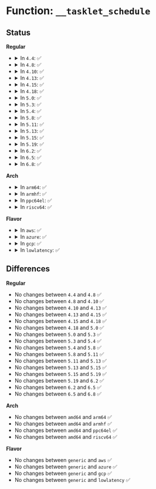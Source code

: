 # Function: <code>__tasklet_schedule</code>

## Status
<b>Regular</b>
<ul>
<li>
<details>
<summary>In <code>4.4</code>: ✅</summary>

```c
void __tasklet_schedule(struct tasklet_struct *t);
```

**Collision:** Unique Global

**Inline:** No

**Transformation:** False

**Instances:**

```
In kernel/softirq.c (ffffffff81085560)
Location: kernel/softirq.c:449
Inline: False
Direct callers:
  - drivers/tty/vt/keyboard.c:kbd_event
  - drivers/tty/vt/keyboard.c:setledstate
  - drivers/tty/vt/keyboard.c:vt_kbd_con_start
  - drivers/tty/vt/keyboard.c:vt_kbd_con_stop
  - drivers/tty/vt/keyboard.c:vt_do_kdskled
  - drivers/tty/vt/vt.c:redraw_screen
  - drivers/usb/core/hcd.c:usb_hcd_giveback_urb
  - net/core/flow.c:flow_cache_flush_per_cpu
  - net/ipv4/tcp_output.c:tcp_wfree
```
**Symbols:**

```
ffffffff81085560-ffffffff8108561f: __tasklet_schedule (STB_GLOBAL)
```
</details>
</li>
<li>
<details>
<summary>In <code>4.8</code>: ✅</summary>

```c
void __tasklet_schedule(struct tasklet_struct *t);
```

**Collision:** Unique Global

**Inline:** No

**Transformation:** False

**Instances:**

```
In kernel/softirq.c (ffffffff81088640)
Location: kernel/softirq.c:449
Inline: False
Direct callers:
  - drivers/tty/vt/keyboard.c:vt_do_kdskled
  - drivers/tty/vt/keyboard.c:kbd_event
  - drivers/tty/vt/keyboard.c:vt_kbd_con_stop
  - drivers/tty/vt/keyboard.c:vt_kbd_con_start
  - drivers/tty/vt/keyboard.c:setledstate
  - drivers/tty/vt/vt.c:redraw_screen
  - drivers/usb/core/hcd.c:usb_hcd_giveback_urb
  - net/core/flow.c:flow_cache_flush_per_cpu
  - net/ipv4/tcp_output.c:tcp_wfree
```
**Symbols:**

```
ffffffff81088640-ffffffff810886f8: __tasklet_schedule (STB_GLOBAL)
```
</details>
</li>
<li>
<details>
<summary>In <code>4.10</code>: ✅</summary>

```c
void __tasklet_schedule(struct tasklet_struct *t);
```

**Collision:** Unique Global

**Inline:** No

**Transformation:** False

**Instances:**

```
In kernel/softirq.c (ffffffff8108d4c0)
Location: kernel/softirq.c:463
Inline: False
Direct callers:
  - drivers/tty/vt/keyboard.c:vt_do_kdskled
  - drivers/tty/vt/keyboard.c:kbd_event
  - drivers/tty/vt/keyboard.c:vt_kbd_con_stop
  - drivers/tty/vt/keyboard.c:vt_kbd_con_start
  - drivers/tty/vt/keyboard.c:setledstate
  - drivers/tty/vt/vt.c:redraw_screen
  - drivers/usb/core/hcd.c:usb_hcd_giveback_urb
  - net/core/flow.c:flow_cache_flush_per_cpu
  - net/ipv4/tcp_output.c:tcp_wfree
```
**Symbols:**

```
ffffffff8108d4c0-ffffffff8108d579: __tasklet_schedule (STB_GLOBAL)
```
</details>
</li>
<li>
<details>
<summary>In <code>4.13</code>: ✅</summary>

```c
void __tasklet_schedule(struct tasklet_struct *t);
```

**Collision:** Unique Global

**Inline:** No

**Transformation:** False

**Instances:**

```
In kernel/softirq.c (ffffffff8108a5e0)
Location: kernel/softirq.c:463
Inline: False
Direct callers:
  - drivers/tty/vt/keyboard.c:vt_do_kdskled
  - drivers/tty/vt/keyboard.c:kbd_event
  - drivers/tty/vt/keyboard.c:vt_kbd_con_stop
  - drivers/tty/vt/keyboard.c:vt_kbd_con_start
  - drivers/tty/vt/keyboard.c:setledstate
  - drivers/tty/vt/vt.c:redraw_screen
  - drivers/usb/core/hcd.c:usb_hcd_giveback_urb
  - net/core/flow.c:flow_cache_flush_per_cpu
  - net/ipv4/tcp_output.c:tcp_pace_kick
  - net/ipv4/tcp_output.c:tcp_wfree
```
**Symbols:**

```
ffffffff8108a5e0-ffffffff8108a699: __tasklet_schedule (STB_GLOBAL)
```
</details>
</li>
<li>
<details>
<summary>In <code>4.15</code>: ✅</summary>

```c
void __tasklet_schedule(struct tasklet_struct *t);
```

**Collision:** Unique Global

**Inline:** No

**Transformation:** False

**Instances:**

```
In kernel/softirq.c (ffffffff81091170)
Location: kernel/softirq.c:463
Inline: False
Direct callers:
  - drivers/tty/vt/keyboard.c:vt_do_kdskled
  - drivers/tty/vt/keyboard.c:kbd_event
  - drivers/tty/vt/keyboard.c:vt_kbd_con_stop
  - drivers/tty/vt/keyboard.c:vt_kbd_con_start
  - drivers/tty/vt/keyboard.c:setledstate
  - drivers/tty/vt/vt.c:redraw_screen
  - drivers/usb/core/hcd.c:usb_hcd_giveback_urb
  - drivers/usb/host/xhci-dbgtty.c:dbc_rx_push
  - drivers/usb/host/xhci-dbgtty.c:dbc_tty_unthrottle
  - drivers/usb/host/xhci-dbgtty.c:dbc_read_complete
  - net/ipv4/tcp_output.c:tcp_pace_kick
  - net/ipv4/tcp_output.c:tcp_wfree
  - net/xfrm/xfrm_input.c:xfrm_trans_queue
```
**Symbols:**

```
ffffffff81091170-ffffffff8109122c: __tasklet_schedule (STB_GLOBAL)
```
</details>
</li>
<li>
<details>
<summary>In <code>4.18</code>: ✅</summary>

```c
void __tasklet_schedule(struct tasklet_struct *t);
```

**Collision:** Unique Global

**Inline:** No

**Transformation:** False

**Instances:**

```
In kernel/softirq.c (ffffffff81094cf0)
Location: kernel/softirq.c:486
Inline: False
Direct callers:
  - drivers/tty/vt/keyboard.c:vt_do_kdskled
  - drivers/tty/vt/keyboard.c:kbd_event
  - drivers/tty/vt/keyboard.c:vt_kbd_con_stop
  - drivers/tty/vt/keyboard.c:vt_kbd_con_start
  - drivers/tty/vt/keyboard.c:setledstate
  - drivers/tty/vt/vt.c:redraw_screen
  - drivers/usb/core/hcd.c:usb_hcd_giveback_urb
  - drivers/usb/host/xhci-dbgtty.c:dbc_rx_push
  - drivers/usb/host/xhci-dbgtty.c:dbc_tty_unthrottle
  - drivers/usb/host/xhci-dbgtty.c:dbc_read_complete
  - net/ipv4/tcp_output.c:tcp_wfree
  - net/xfrm/xfrm_input.c:xfrm_trans_queue
```
**Symbols:**

```
ffffffff81094cf0-ffffffff81094d0c: __tasklet_schedule (STB_GLOBAL)
```
</details>
</li>
<li>
<details>
<summary>In <code>5.0</code>: ✅</summary>

```c
void __tasklet_schedule(struct tasklet_struct *t);
```

**Collision:** Unique Global

**Inline:** No

**Transformation:** False

**Instances:**

```
In kernel/softirq.c (ffffffff8109d100)
Location: kernel/softirq.c:487
Inline: False
Direct callers:
  - drivers/tty/vt/keyboard.c:vt_do_kdskled
  - drivers/tty/vt/keyboard.c:kbd_event
  - drivers/tty/vt/keyboard.c:vt_kbd_con_stop
  - drivers/tty/vt/keyboard.c:vt_kbd_con_start
  - drivers/tty/vt/keyboard.c:setledstate
  - drivers/tty/vt/vt.c:redraw_screen
  - drivers/usb/core/hcd.c:usb_hcd_giveback_urb
  - drivers/usb/host/xhci-dbgtty.c:dbc_rx_push
  - drivers/usb/host/xhci-dbgtty.c:dbc_tty_unthrottle
  - drivers/usb/host/xhci-dbgtty.c:dbc_read_complete
  - net/ipv4/tcp_output.c:tcp_wfree
  - net/xfrm/xfrm_input.c:xfrm_trans_queue
```
**Symbols:**

```
ffffffff8109d100-ffffffff8109d11c: __tasklet_schedule (STB_GLOBAL)
```
</details>
</li>
<li>
<details>
<summary>In <code>5.3</code>: ✅</summary>

```c
void __tasklet_schedule(struct tasklet_struct *t);
```

**Collision:** Unique Global

**Inline:** No

**Transformation:** False

**Instances:**

```
In kernel/softirq.c (ffffffff810a17e0)
Location: kernel/softirq.c:487
Inline: False
Direct callers:
  - drivers/tty/vt/keyboard.c:vt_do_kdskled
  - drivers/tty/vt/keyboard.c:kbd_event
  - drivers/tty/vt/keyboard.c:vt_kbd_con_stop
  - drivers/tty/vt/keyboard.c:vt_kbd_con_start
  - drivers/tty/vt/keyboard.c:setledstate
  - drivers/tty/vt/vt.c:redraw_screen
  - drivers/usb/core/hcd.c:usb_hcd_giveback_urb
  - drivers/usb/host/xhci-dbgtty.c:dbc_rx_push
  - drivers/usb/host/xhci-dbgtty.c:dbc_tty_unthrottle
  - drivers/usb/host/xhci-dbgtty.c:dbc_read_complete
  - net/ipv4/tcp_output.c:tcp_wfree
  - net/xfrm/xfrm_input.c:xfrm_trans_queue
```
**Symbols:**

```
ffffffff810a17e0-ffffffff810a17fc: __tasklet_schedule (STB_GLOBAL)
```
</details>
</li>
<li>
<details>
<summary>In <code>5.4</code>: ✅</summary>

```c
void __tasklet_schedule(struct tasklet_struct *t);
```

**Collision:** Unique Global

**Inline:** No

**Transformation:** False

**Instances:**

```
In kernel/softirq.c (ffffffff810a7da0)
Location: kernel/softirq.c:487
Inline: False
Direct callers:
  - drivers/tty/vt/keyboard.c:vt_do_kdskled
  - drivers/tty/vt/keyboard.c:kbd_event
  - drivers/tty/vt/keyboard.c:vt_kbd_con_stop
  - drivers/tty/vt/keyboard.c:vt_kbd_con_start
  - drivers/tty/vt/keyboard.c:setledstate
  - drivers/tty/vt/vt.c:redraw_screen
  - drivers/usb/core/hcd.c:usb_hcd_giveback_urb
  - drivers/usb/host/xhci-dbgtty.c:dbc_rx_push
  - drivers/usb/host/xhci-dbgtty.c:dbc_tty_unthrottle
  - drivers/usb/host/xhci-dbgtty.c:dbc_read_complete
  - net/ipv4/tcp_output.c:tcp_wfree
  - net/xfrm/xfrm_input.c:xfrm_trans_queue
```
**Symbols:**

```
ffffffff810a7da0-ffffffff810a7dbc: __tasklet_schedule (STB_GLOBAL)
```
</details>
</li>
<li>
<details>
<summary>In <code>5.8</code>: ✅</summary>

```c
void __tasklet_schedule(struct tasklet_struct *t);
```

**Collision:** Unique Global

**Inline:** No

**Transformation:** False

**Instances:**

```
In kernel/softirq.c (ffffffff810af3b0)
Location: kernel/softirq.c:514
Inline: False
Direct callers:
  - kernel/irq/resend.c:check_irq_resend
  - drivers/tty/vt/keyboard.c:vt_do_kdskled
  - drivers/tty/vt/keyboard.c:kbd_event
  - drivers/tty/vt/keyboard.c:vt_kbd_con_stop
  - drivers/tty/vt/keyboard.c:vt_kbd_con_start
  - drivers/tty/vt/keyboard.c:vt_set_led_state
  - drivers/tty/vt/vt.c:redraw_screen
  - drivers/usb/core/hcd.c:usb_hcd_giveback_urb
  - drivers/usb/host/xhci-dbgtty.c:dbc_rx_push
  - drivers/usb/host/xhci-dbgtty.c:dbc_tty_unthrottle
  - drivers/usb/host/xhci-dbgtty.c:dbc_read_complete
  - net/ipv4/tcp_output.c:tcp_wfree
  - net/xfrm/xfrm_input.c:xfrm_trans_queue
```
**Symbols:**

```
ffffffff810af3b0-ffffffff810af474: __tasklet_schedule (STB_GLOBAL)
```
</details>
</li>
<li>
<details>
<summary>In <code>5.11</code>: ✅</summary>

```c
void __tasklet_schedule(struct tasklet_struct *t);
```

**Collision:** Unique Global

**Inline:** No

**Transformation:** False

**Instances:**

```
In kernel/softirq.c (ffffffff810aab60)
Location: kernel/softirq.c:518
Inline: False
Direct callers:
  - kernel/irq/resend.c:check_irq_resend
  - drivers/tty/vt/keyboard.c:vt_do_kdskled
  - drivers/tty/vt/keyboard.c:kbd_event
  - drivers/tty/vt/keyboard.c:vt_kbd_con_stop
  - drivers/tty/vt/keyboard.c:vt_kbd_con_start
  - drivers/tty/vt/keyboard.c:vt_set_led_state
  - drivers/tty/vt/vt.c:redraw_screen
  - drivers/usb/core/hcd.c:usb_hcd_giveback_urb
  - drivers/usb/host/xhci-dbgtty.c:dbc_rx_push
  - drivers/usb/host/xhci-dbgtty.c:dbc_tty_unthrottle
  - drivers/usb/host/xhci-dbgtty.c:dbc_read_complete
  - net/ipv4/tcp_output.c:tcp_wfree
  - net/xfrm/xfrm_input.c:xfrm_trans_queue
```
**Symbols:**

```
ffffffff810aab60-ffffffff810aac14: __tasklet_schedule (STB_GLOBAL)
```
</details>
</li>
<li>
<details>
<summary>In <code>5.13</code>: ✅</summary>

```c
void __tasklet_schedule(struct tasklet_struct *t);
```

**Collision:** Unique Global

**Inline:** No

**Transformation:** False

**Instances:**

```
In kernel/softirq.c (ffffffff810abef0)
Location: kernel/softirq.c:735
Inline: False
Direct callers:
  - kernel/irq/resend.c:check_irq_resend
  - drivers/tty/vt/keyboard.c:vt_do_kdskled
  - drivers/tty/vt/keyboard.c:kbd_event
  - drivers/tty/vt/keyboard.c:vt_kbd_con_stop
  - drivers/tty/vt/keyboard.c:vt_kbd_con_start
  - drivers/tty/vt/keyboard.c:vt_set_led_state
  - drivers/tty/vt/keyboard.c:vt_set_leds_compute_shiftstate
  - drivers/usb/core/hcd.c:usb_hcd_giveback_urb
  - drivers/usb/host/xhci-dbgtty.c:dbc_rx_push
  - drivers/usb/host/xhci-dbgtty.c:dbc_tty_unthrottle
  - drivers/usb/host/xhci-dbgtty.c:dbc_read_complete
  - net/ipv4/tcp_output.c:tcp_wfree
  - net/xfrm/xfrm_input.c:xfrm_trans_queue
```
**Symbols:**

```
ffffffff810abef0-ffffffff810abfac: __tasklet_schedule (STB_GLOBAL)
```
</details>
</li>
<li>
<details>
<summary>In <code>5.15</code>: ✅</summary>

```c
void __tasklet_schedule(struct tasklet_struct *t);
```

**Collision:** Unique Global

**Inline:** No

**Transformation:** False

**Instances:**

```
In kernel/softirq.c (ffffffff810bdcb0)
Location: kernel/softirq.c:734
Inline: False
Direct callers:
  - kernel/irq/resend.c:check_irq_resend
  - drivers/tty/vt/keyboard.c:vt_do_kdskled
  - drivers/tty/vt/keyboard.c:kbd_event
  - drivers/tty/vt/keyboard.c:vt_kbd_con_stop
  - drivers/tty/vt/keyboard.c:vt_kbd_con_start
  - drivers/tty/vt/keyboard.c:vt_set_led_state
  - drivers/tty/vt/keyboard.c:vt_set_leds_compute_shiftstate
  - drivers/usb/core/hcd.c:usb_hcd_giveback_urb
  - drivers/usb/host/xhci-dbgtty.c:dbc_rx_push
  - drivers/usb/host/xhci-dbgtty.c:dbc_tty_unthrottle
  - drivers/usb/host/xhci-dbgtty.c:dbc_read_complete
  - net/ipv4/tcp_output.c:tcp_wfree
  - net/xfrm/xfrm_input.c:xfrm_trans_queue
```
**Symbols:**

```
ffffffff810bdcb0-ffffffff810bdd33: __tasklet_schedule (STB_GLOBAL)
```
</details>
</li>
<li>
<details>
<summary>In <code>5.19</code>: ✅</summary>

```c
void __tasklet_schedule(struct tasklet_struct *t);
```

**Collision:** Unique Global

**Inline:** No

**Transformation:** False

**Instances:**

```
In kernel/softirq.c (ffffffff810d4cf0)
Location: kernel/softirq.c:748
Inline: False
Direct callers:
  - kernel/irq/resend.c:check_irq_resend
  - drivers/tty/vt/keyboard.c:vt_do_kdskled
  - drivers/tty/vt/keyboard.c:kbd_event
  - drivers/tty/vt/keyboard.c:vt_kbd_con_stop
  - drivers/tty/vt/keyboard.c:vt_kbd_con_start
  - drivers/tty/vt/keyboard.c:vt_set_led_state
  - drivers/tty/vt/keyboard.c:vt_set_leds_compute_shiftstate
  - drivers/usb/core/hcd.c:usb_hcd_giveback_urb
  - drivers/usb/core/hcd.c:usb_giveback_urb_bh
  - drivers/usb/host/xhci-dbgtty.c:dbc_rx_push
  - drivers/usb/host/xhci-dbgtty.c:dbc_tty_unthrottle
  - drivers/usb/host/xhci-dbgtty.c:dbc_read_complete
  - net/ipv4/tcp_output.c:tcp_wfree
  - net/xfrm/xfrm_input.c:xfrm_trans_queue
```
**Symbols:**

```
ffffffff810d4cf0-ffffffff810d4d16: __tasklet_schedule (STB_GLOBAL)
```
</details>
</li>
<li>
<details>
<summary>In <code>6.2</code>: ✅</summary>

```c
void __tasklet_schedule(struct tasklet_struct *t);
```

**Collision:** Unique Global

**Inline:** No

**Transformation:** False

**Instances:**

```
In kernel/softirq.c (ffffffff810f3d20)
Location: kernel/softirq.c:748
Inline: False
Direct callers:
  - kernel/irq/resend.c:check_irq_resend
  - drivers/dma/hsu/hsu.c:hsu_dma_do_irq
  - drivers/tty/vt/keyboard.c:vt_do_kdskled
  - drivers/tty/vt/keyboard.c:kbd_init
  - drivers/tty/vt/keyboard.c:kbd_event
  - drivers/tty/vt/keyboard.c:vt_kbd_con_stop
  - drivers/tty/vt/keyboard.c:vt_kbd_con_start
  - drivers/tty/vt/keyboard.c:vt_set_led_state
  - drivers/tty/vt/keyboard.c:vt_set_leds_compute_shiftstate
  - drivers/usb/core/hcd.c:usb_hcd_giveback_urb
  - drivers/usb/core/hcd.c:usb_giveback_urb_bh
  - drivers/usb/host/xhci-dbgtty.c:dbc_rx_push
  - drivers/usb/host/xhci-dbgtty.c:dbc_tty_unthrottle
  - drivers/usb/host/xhci-dbgtty.c:dbc_read_complete
  - net/ipv4/tcp_output.c:tcp_wfree
```
**Symbols:**

```
ffffffff810f3d20-ffffffff810f3d46: __tasklet_schedule (STB_GLOBAL)
```
</details>
</li>
<li>
<details>
<summary>In <code>6.5</code>: ✅</summary>

```c
void __tasklet_schedule(struct tasklet_struct *t);
```

**Collision:** Unique Global

**Inline:** No

**Transformation:** False

**Instances:**

```
In kernel/softirq.c (ffffffff81100150)
Location: kernel/softirq.c:730
Inline: False
Direct callers:
  - kernel/irq/resend.c:check_irq_resend
  - drivers/dma/hsu/hsu.c:hsu_dma_do_irq
  - drivers/tty/vt/keyboard.c:vt_do_kdskled
  - drivers/tty/vt/keyboard.c:kbd_init
  - drivers/tty/vt/keyboard.c:kbd_event
  - drivers/tty/vt/keyboard.c:vt_kbd_con_stop
  - drivers/tty/vt/keyboard.c:vt_kbd_con_start
  - drivers/tty/vt/keyboard.c:vt_set_led_state
  - drivers/tty/vt/keyboard.c:vt_set_leds_compute_shiftstate
  - drivers/usb/core/hcd.c:usb_hcd_giveback_urb
  - drivers/usb/core/hcd.c:usb_giveback_urb_bh
  - drivers/usb/host/xhci-dbgtty.c:dbc_rx_push
  - drivers/usb/host/xhci-dbgtty.c:dbc_tty_unthrottle
  - drivers/usb/host/xhci-dbgtty.c:dbc_read_complete
  - net/ipv4/tcp_output.c:tcp_wfree
```
**Symbols:**

```
ffffffff81100150-ffffffff81100176: __tasklet_schedule (STB_GLOBAL)
```
</details>
</li>
<li>
<details>
<summary>In <code>6.8</code>: ✅</summary>

```c
void __tasklet_schedule(struct tasklet_struct *t);
```

**Collision:** Unique Global

**Inline:** No

**Transformation:** False

**Instances:**

```
In kernel/softirq.c (ffffffff81109870)
Location: kernel/softirq.c:730
Inline: False
Direct callers:
  - kernel/irq/resend.c:check_irq_resend
  - drivers/dma/hsu/hsu.c:hsu_dma_do_irq
  - drivers/tty/vt/keyboard.c:vt_do_kdskled
  - drivers/tty/vt/keyboard.c:kbd_init
  - drivers/tty/vt/keyboard.c:kbd_event
  - drivers/tty/vt/keyboard.c:vt_kbd_con_stop
  - drivers/tty/vt/keyboard.c:vt_kbd_con_start
  - drivers/tty/vt/keyboard.c:vt_set_led_state
  - drivers/tty/vt/keyboard.c:vt_set_leds_compute_shiftstate
  - drivers/usb/core/hcd.c:usb_hcd_giveback_urb
  - drivers/usb/core/hcd.c:usb_giveback_urb_bh
  - drivers/usb/host/xhci-dbgtty.c:dbc_rx_push
  - drivers/usb/host/xhci-dbgtty.c:dbc_tty_unthrottle
  - drivers/usb/host/xhci-dbgtty.c:dbc_read_complete
  - net/ipv4/tcp_output.c:tcp_wfree
```
**Symbols:**

```
ffffffff81109870-ffffffff81109896: __tasklet_schedule (STB_GLOBAL)
```
</details>
</li>
</ul>
<b>Arch</b>
<ul>
<li>
<details>
<summary>In <code>arm64</code>: ✅</summary>

```c
void __tasklet_schedule(struct tasklet_struct *t);
```

**Collision:** Unique Global

**Inline:** No

**Transformation:** False

**Instances:**

```
In kernel/softirq.c (ffff8000100ff620)
Location: kernel/softirq.c:487
Inline: False
Direct callers:
  - kernel/irq/resend.c:check_irq_resend
  - drivers/dma/amba-pl08x.c:pl08x_irq
  - drivers/dma/amba-pl08x.c:pl08x_irq
  - drivers/dma/bcm2835-dma.c:bcm2835_dma_callback
  - drivers/dma/bcm2835-dma.c:bcm2835_dma_callback
  - drivers/dma/mv_xor.c:mv_xor_interrupt_handler
  - drivers/dma/mv_xor.c:mv_xor_prep_dma_xor
  - drivers/dma/mv_xor.c:mv_chan_slot_cleanup
  - drivers/dma/mv_xor_v2.c:mv_xor_v2_prep_sw_desc
  - drivers/dma/mv_xor_v2.c:mv_xor_v2_interrupt_handler
  - drivers/dma/mxs-dma.c:mxs_dma_int_handler
  - drivers/dma/ipu/ipu_idmac.c:idmac_free_chan_resources
  - drivers/dma/ipu/ipu_idmac.c:idmac_prep_slave_sg
  - drivers/tty/vt/keyboard.c:vt_do_kdskled
  - drivers/tty/vt/keyboard.c:kbd_event
  - drivers/tty/vt/keyboard.c:vt_kbd_con_stop
  - drivers/tty/vt/keyboard.c:vt_kbd_con_start
  - drivers/tty/vt/keyboard.c:setledstate
  - drivers/tty/vt/vt.c:redraw_screen
  - drivers/net/ethernet/smsc/smc91x.c:smc_hardware_send_pkt
  - drivers/usb/core/hcd.c:usb_hcd_giveback_urb
  - drivers/usb/host/xhci-dbgtty.c:dbc_rx_push
  - drivers/usb/host/xhci-dbgtty.c:dbc_tty_unthrottle
  - drivers/usb/host/xhci-dbgtty.c:dbc_read_complete
  - net/ipv4/tcp_output.c:tcp_wfree
  - net/xfrm/xfrm_input.c:xfrm_trans_queue
```
**Symbols:**

```
ffff8000100ff620-ffff8000100ff65c: __tasklet_schedule (STB_GLOBAL)
```
</details>
</li>
<li>
<details>
<summary>In <code>armhf</code>: ✅</summary>

```c
void __tasklet_schedule(struct tasklet_struct *t);
```

**Collision:** Unique Global

**Inline:** No

**Transformation:** False

**Instances:**

```
In kernel/softirq.c (c035c250)
Location: kernel/softirq.c:487
Inline: False
Direct callers:
  - kernel/irq/resend.c:check_irq_resend
  - drivers/dma/amba-pl08x.c:pl08x_irq
  - drivers/dma/amba-pl08x.c:pl08x_irq
  - drivers/dma/mv_xor.c:mv_xor_interrupt_handler
  - drivers/dma/mv_xor.c:mv_xor_prep_dma_xor
  - drivers/dma/mv_xor.c:mv_chan_slot_cleanup
  - drivers/dma/mxs-dma.c:mxs_dma_int_handler
  - drivers/dma/ipu/ipu_idmac.c:idmac_free_chan_resources
  - drivers/dma/ipu/ipu_idmac.c:idmac_prep_slave_sg
  - drivers/dma/tegra20-apb-dma.c:tegra_dma_isr
  - drivers/dma/ti/edma.c:dma_irq_handler
  - drivers/dma/ti/edma.c:dma_irq_handler
  - drivers/dma/ti/omap-dma.c:omap_dma_callback
  - drivers/tty/vt/keyboard.c:vt_do_kdskled
  - drivers/tty/vt/keyboard.c:kbd_event
  - drivers/tty/vt/keyboard.c:vt_kbd_con_stop
  - drivers/tty/vt/keyboard.c:vt_kbd_con_start
  - drivers/tty/vt/keyboard.c:setledstate
  - drivers/tty/vt/vt.c:redraw_screen
  - drivers/usb/core/hcd.c:usb_hcd_giveback_urb
  - drivers/usb/host/xhci-dbgtty.c:dbc_rx_push
  - drivers/usb/host/xhci-dbgtty.c:dbc_tty_unthrottle
  - drivers/usb/host/xhci-dbgtty.c:dbc_read_complete
  - net/ipv4/tcp_output.c:tcp_wfree
  - net/xfrm/xfrm_input.c:xfrm_trans_queue
```
**Symbols:**

```
c035c250-c035c278: __tasklet_schedule (STB_GLOBAL)
```
</details>
</li>
<li>
<details>
<summary>In <code>ppc64el</code>: ✅</summary>

```c
void __tasklet_schedule(struct tasklet_struct *t);
```

**Collision:** Unique Global

**Inline:** No

**Transformation:** False

**Instances:**

```
In kernel/softirq.c (c000000000146a00)
Location: kernel/softirq.c:487
Inline: False
Direct callers:
  - kernel/irq/resend.c:check_irq_resend
  - drivers/tty/vt/keyboard.c:vt_do_kdskled
  - drivers/tty/vt/keyboard.c:kbd_event
  - drivers/tty/vt/keyboard.c:vt_kbd_con_stop
  - drivers/tty/vt/keyboard.c:vt_kbd_con_start
  - drivers/tty/vt/keyboard.c:setledstate
  - drivers/tty/vt/vt.c:redraw_screen
  - drivers/usb/core/hcd.c:usb_hcd_giveback_urb
  - drivers/usb/host/xhci-dbgtty.c:dbc_rx_push
  - drivers/usb/host/xhci-dbgtty.c:dbc_tty_unthrottle
  - drivers/usb/host/xhci-dbgtty.c:dbc_read_complete
  - net/ipv4/tcp_output.c:tcp_wfree
  - net/xfrm/xfrm_input.c:xfrm_trans_queue
```
**Symbols:**

```
c000000000146a00-c000000000146a20: __tasklet_schedule (STB_GLOBAL)
```
</details>
</li>
<li>
<details>
<summary>In <code>riscv64</code>: ✅</summary>

```c
void __tasklet_schedule(struct tasklet_struct *t);
```

**Collision:** Unique Global

**Inline:** No

**Transformation:** False

**Instances:**

```
In kernel/softirq.c (ffffffe0000c744e)
Location: kernel/softirq.c:487
Inline: False
Direct callers:
  - drivers/tty/vt/keyboard.c:vt_do_kdskled
  - drivers/tty/vt/keyboard.c:kbd_init
  - drivers/tty/vt/keyboard.c:kbd_event
  - drivers/tty/vt/keyboard.c:vt_kbd_con_stop
  - drivers/tty/vt/keyboard.c:vt_kbd_con_start
  - drivers/tty/vt/keyboard.c:setledstate
  - drivers/tty/vt/vt.c:redraw_screen
  - drivers/usb/core/hcd.c:usb_hcd_giveback_urb
  - drivers/usb/host/xhci-dbgtty.c:dbc_rx_push
  - drivers/usb/host/xhci-dbgtty.c:dbc_tty_unthrottle
  - drivers/usb/host/xhci-dbgtty.c:dbc_read_complete
  - net/ipv4/tcp_output.c:tcp_wfree
  - net/xfrm/xfrm_input.c:xfrm_trans_queue
```
**Symbols:**

```
ffffffe0000c744e-ffffffe0000c7482: __tasklet_schedule (STB_GLOBAL)
```
</details>
</li>
</ul>
<b>Flavor</b>
<ul>
<li>
<details>
<summary>In <code>aws</code>: ✅</summary>

```c
void __tasklet_schedule(struct tasklet_struct *t);
```

**Collision:** Unique Global

**Inline:** No

**Transformation:** False

**Instances:**

```
In kernel/softirq.c (ffffffff810a16c0)
Location: kernel/softirq.c:487
Inline: False
Direct callers:
  - drivers/tty/vt/keyboard.c:vt_do_kdskled
  - drivers/tty/vt/keyboard.c:kbd_event
  - drivers/tty/vt/keyboard.c:vt_kbd_con_stop
  - drivers/tty/vt/keyboard.c:vt_kbd_con_start
  - drivers/tty/vt/keyboard.c:setledstate
  - drivers/tty/vt/vt.c:redraw_screen
  - drivers/usb/core/hcd.c:usb_hcd_giveback_urb
  - net/ipv4/tcp_output.c:tcp_wfree
  - net/xfrm/xfrm_input.c:xfrm_trans_queue
```
**Symbols:**

```
ffffffff810a16c0-ffffffff810a16dc: __tasklet_schedule (STB_GLOBAL)
```
</details>
</li>
<li>
<details>
<summary>In <code>azure</code>: ✅</summary>

```c
void __tasklet_schedule(struct tasklet_struct *t);
```

**Collision:** Unique Global

**Inline:** No

**Transformation:** False

**Instances:**

```
In kernel/softirq.c (ffffffff810900a0)
Location: kernel/softirq.c:487
Inline: False
Direct callers:
  - drivers/tty/vt/keyboard.c:vt_do_kdskled
  - drivers/tty/vt/keyboard.c:kbd_event
  - drivers/tty/vt/keyboard.c:vt_kbd_con_stop
  - drivers/tty/vt/keyboard.c:vt_kbd_con_start
  - drivers/tty/vt/keyboard.c:setledstate
  - drivers/tty/vt/vt.c:redraw_screen
  - drivers/usb/core/hcd.c:usb_hcd_giveback_urb
  - drivers/usb/host/xhci-dbgtty.c:dbc_rx_push
  - drivers/usb/host/xhci-dbgtty.c:dbc_tty_unthrottle
  - drivers/usb/host/xhci-dbgtty.c:dbc_read_complete
  - drivers/hv/vmbus_drv.c:vmbus_isr
  - drivers/hv/vmbus_drv.c:vmbus_isr
  - drivers/hv/connection.c:vmbus_on_event
  - net/ipv4/tcp_output.c:tcp_wfree
  - net/xfrm/xfrm_input.c:xfrm_trans_queue
```
**Symbols:**

```
ffffffff810900a0-ffffffff810900bc: __tasklet_schedule (STB_GLOBAL)
```
</details>
</li>
<li>
<details>
<summary>In <code>gcp</code>: ✅</summary>

```c
void __tasklet_schedule(struct tasklet_struct *t);
```

**Collision:** Unique Global

**Inline:** No

**Transformation:** False

**Instances:**

```
In kernel/softirq.c (ffffffff810a1670)
Location: kernel/softirq.c:487
Inline: False
Direct callers:
  - drivers/tty/vt/keyboard.c:vt_do_kdskled
  - drivers/tty/vt/keyboard.c:kbd_event
  - drivers/tty/vt/keyboard.c:vt_kbd_con_stop
  - drivers/tty/vt/keyboard.c:vt_kbd_con_start
  - drivers/tty/vt/keyboard.c:setledstate
  - drivers/tty/vt/vt.c:redraw_screen
  - drivers/usb/core/hcd.c:usb_hcd_giveback_urb
  - drivers/usb/host/xhci-dbgtty.c:dbc_rx_push
  - drivers/usb/host/xhci-dbgtty.c:dbc_tty_unthrottle
  - drivers/usb/host/xhci-dbgtty.c:dbc_read_complete
  - net/ipv4/tcp_output.c:tcp_wfree
  - net/xfrm/xfrm_input.c:xfrm_trans_queue
```
**Symbols:**

```
ffffffff810a1670-ffffffff810a168c: __tasklet_schedule (STB_GLOBAL)
```
</details>
</li>
<li>
<details>
<summary>In <code>lowlatency</code>: ✅</summary>

```c
void __tasklet_schedule(struct tasklet_struct *t);
```

**Collision:** Unique Global

**Inline:** No

**Transformation:** False

**Instances:**

```
In kernel/softirq.c (ffffffff810a9630)
Location: kernel/softirq.c:487
Inline: False
Direct callers:
  - drivers/tty/vt/keyboard.c:vt_do_kdskled
  - drivers/tty/vt/keyboard.c:kbd_event
  - drivers/tty/vt/keyboard.c:vt_kbd_con_stop
  - drivers/tty/vt/keyboard.c:vt_kbd_con_start
  - drivers/tty/vt/keyboard.c:setledstate
  - drivers/tty/vt/vt.c:redraw_screen
  - drivers/usb/core/hcd.c:usb_hcd_giveback_urb
  - drivers/usb/host/xhci-dbgtty.c:dbc_rx_push
  - drivers/usb/host/xhci-dbgtty.c:dbc_tty_unthrottle
  - drivers/usb/host/xhci-dbgtty.c:dbc_read_complete
  - net/ipv4/tcp_output.c:tcp_wfree
  - net/xfrm/xfrm_input.c:xfrm_trans_queue
```
**Symbols:**

```
ffffffff810a9630-ffffffff810a964c: __tasklet_schedule (STB_GLOBAL)
```
</details>
</li>
</ul>

## Differences
<b>Regular</b>
<ul>
<li>
No changes between <code>4.4</code> and <code>4.8</code> ✅
</li>
<li>
No changes between <code>4.8</code> and <code>4.10</code> ✅
</li>
<li>
No changes between <code>4.10</code> and <code>4.13</code> ✅
</li>
<li>
No changes between <code>4.13</code> and <code>4.15</code> ✅
</li>
<li>
No changes between <code>4.15</code> and <code>4.18</code> ✅
</li>
<li>
No changes between <code>4.18</code> and <code>5.0</code> ✅
</li>
<li>
No changes between <code>5.0</code> and <code>5.3</code> ✅
</li>
<li>
No changes between <code>5.3</code> and <code>5.4</code> ✅
</li>
<li>
No changes between <code>5.4</code> and <code>5.8</code> ✅
</li>
<li>
No changes between <code>5.8</code> and <code>5.11</code> ✅
</li>
<li>
No changes between <code>5.11</code> and <code>5.13</code> ✅
</li>
<li>
No changes between <code>5.13</code> and <code>5.15</code> ✅
</li>
<li>
No changes between <code>5.15</code> and <code>5.19</code> ✅
</li>
<li>
No changes between <code>5.19</code> and <code>6.2</code> ✅
</li>
<li>
No changes between <code>6.2</code> and <code>6.5</code> ✅
</li>
<li>
No changes between <code>6.5</code> and <code>6.8</code> ✅
</li>
</ul>
<b>Arch</b>
<ul>
<li>
No changes between <code>amd64</code> and <code>arm64</code> ✅
</li>
<li>
No changes between <code>amd64</code> and <code>armhf</code> ✅
</li>
<li>
No changes between <code>amd64</code> and <code>ppc64el</code> ✅
</li>
<li>
No changes between <code>amd64</code> and <code>riscv64</code> ✅
</li>
</ul>
<b>Flavor</b>
<ul>
<li>
No changes between <code>generic</code> and <code>aws</code> ✅
</li>
<li>
No changes between <code>generic</code> and <code>azure</code> ✅
</li>
<li>
No changes between <code>generic</code> and <code>gcp</code> ✅
</li>
<li>
No changes between <code>generic</code> and <code>lowlatency</code> ✅
</li>
</ul>
